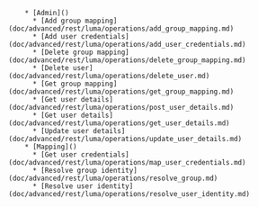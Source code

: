         * [Admin]()
          * [Add group mapping](doc/advanced/rest/luma/operations/add_group_mapping.md)
          * [Add user credentials](doc/advanced/rest/luma/operations/add_user_credentials.md)
          * [Delete group mapping](doc/advanced/rest/luma/operations/delete_group_mapping.md)
          * [Delete user](doc/advanced/rest/luma/operations/delete_user.md)
          * [Get group mapping](doc/advanced/rest/luma/operations/get_group_mapping.md)
          * [Get user details](doc/advanced/rest/luma/operations/post_user_details.md)
          * [Get user details](doc/advanced/rest/luma/operations/get_user_details.md)
          * [Update user details](doc/advanced/rest/luma/operations/update_user_details.md)
        * [Mapping]()
          * [Get user credentials](doc/advanced/rest/luma/operations/map_user_credentials.md)
          * [Resolve group identity](doc/advanced/rest/luma/operations/resolve_group.md)
          * [Resolve user identity](doc/advanced/rest/luma/operations/resolve_user_identity.md)
